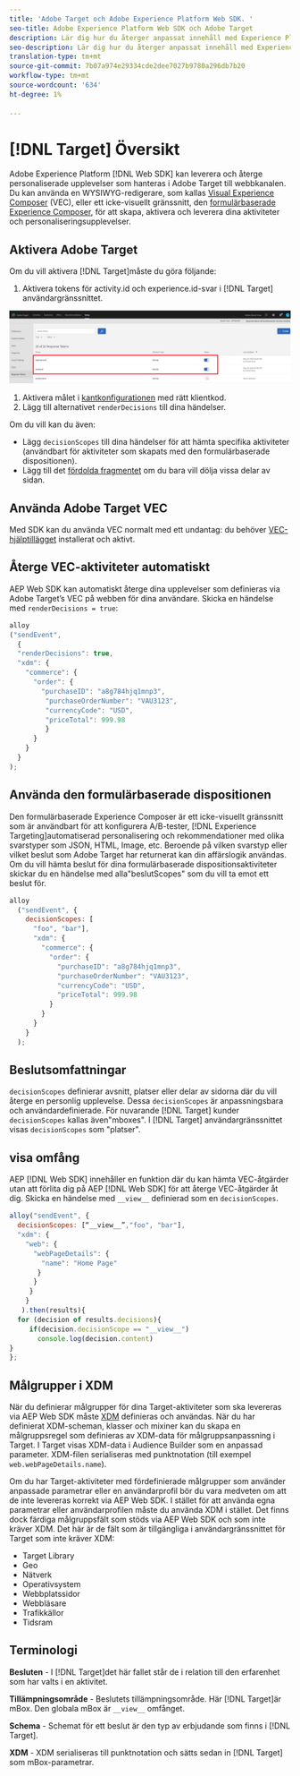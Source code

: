 ```yaml
---
title: 'Adobe Target och Adobe Experience Platform Web SDK. '
seo-title: Adobe Experience Platform Web SDK och Adobe Target
description: Lär dig hur du återger anpassat innehåll med Experience Platform Web SDK med Adobe Target
seo-description: Lär dig hur du återger anpassat innehåll med Experience Platform Web SDK med Adobe Target
translation-type: tm+mt
source-git-commit: 7b07a974e29334cde2dee7027b9780a296db7b20
workflow-type: tm+mt
source-wordcount: '634'
ht-degree: 1%

---
```



# [!DNL Target] Översikt

Adobe Experience Platform [!DNL Web SDK] kan leverera och återge personaliserade upplevelser som hanteras i Adobe Target till webbkanalen. Du kan använda en WYSIWYG-redigerare, som kallas [Visual Experience Composer](https://docs.adobe.com/content/help/en/target/using/experiences/vec/visual-experience-composer.html) (VEC), eller ett icke-visuellt gränssnitt, den [formulärbaserade Experience Composer](https://docs.adobe.com/content/help/en/target/using/experiences/form-experience-composer.html), för att skapa, aktivera och leverera dina aktiviteter och personaliseringsupplevelser.

## Aktivera Adobe Target

Om du vill aktivera [!DNL Target]måste du göra följande:

1. Aktivera tokens för activity.id och experience.id-svar i [!DNL Target] användargränssnittet.

![target_response_token](../../solution-specific/target/assets/target_response_token.png)

1. Aktivera målet i [kantkonfigurationen](../../fundamentals/edge-configuration.md) med rätt klientkod.
1. Lägg till alternativet `renderDecisions` till dina händelser.

Om du vill kan du även:

* Lägg `decisionScopes` till dina händelser för att hämta specifika aktiviteter (användbart för aktiviteter som skapats med den formulärbaserade dispositionen).
* Lägg till det [fördolda fragmentet](../../solution-specific/target/flicker-management.md) om du bara vill dölja vissa delar av sidan.

## Använda Adobe Target VEC

Med SDK kan du använda VEC normalt med ett undantag: du behöver [VEC-hjälptillägget](https://docs.adobe.com/content/help/en/target/using/experiences/vec/troubleshoot-composer/vec-helper-browser-extension.html) installerat och aktivt.

## Återge VEC-aktiviteter automatiskt

AEP Web SDK kan automatiskt återge dina upplevelser som definieras via Adobe Target’s VEC på webben för dina användare. Skicka en händelse med `renderDecisions = true`:

```javascript
alloy
("sendEvent", 
  { 
  "renderDecisions": true, 
  "xdm": {
    "commerce": { 
      "order": {
        "purchaseID": "a8g784hjq1mnp3", 
         "purchaseOrderNumber": "VAU3123", 
         "currencyCode": "USD", 
         "priceTotal": 999.98 
         } 
      } 
    }
  }
);
```

## Använda den formulärbaserade dispositionen

Den formulärbaserade Experience Composer är ett icke-visuellt gränssnitt som är användbart för att konfigurera A/B-tester, [!DNL Experience Targeting]automatiserad personalisering och rekommendationer med olika svarstyper som JSON, HTML, Image, etc. Beroende på vilken svarstyp eller vilket beslut som Adobe Target har returnerat kan din affärslogik användas. Om du vill hämta beslut för dina formulärbaserade dispositionsaktiviteter skickar du en händelse med alla&quot;beslutScopes&quot; som du vill ta emot ett beslut för.

```javascript
alloy
  ("sendEvent", { 
    decisionScopes: [
      "foo", "bar"], 
      "xdm": {
        "commerce": { 
          "order": { 
            "purchaseID": "a8g784hjq1mnp3", 
            "purchaseOrderNumber": "VAU3123", 
            "currencyCode": "USD", 
            "priceTotal": 999.98 
          } 
        } 
      } 
    }
  );
```

## Beslutsomfattningar

`decisionScopes` definierar avsnitt, platser eller delar av sidorna där du vill återge en personlig upplevelse. Dessa `decisionScopes` är anpassningsbara och användardefinierade. För nuvarande [!DNL Target] kunder `decisionScopes` kallas även&quot;mboxes&quot;. I [!DNL Target] användargränssnittet visas `decisionScopes` som &quot;platser&quot;.

## __visa__ omfång

AEP [!DNL Web SDK] innehåller en funktion där du kan hämta VEC-åtgärder utan att förlita dig på AEP [!DNL Web SDK] för att återge VEC-åtgärder åt dig. Skicka en händelse med `__view__` definierad som en `decisionScopes`.

```javascript
alloy("sendEvent", {
  decisionScopes: [“__view__”,"foo", "bar"], 
  "xdm": { 
    "web": { 
      "webPageDetails": { 
        "name": "Home Page"
       }
      } 
     }
    }
   ).then(results){
  for (decision of results.decisions){
     if(decision.decisionScope == "__view__")
       console.log(decision.content)
}
};
```

## Målgrupper i XDM

När du definierar målgrupper för dina Target-aktiviteter som ska levereras via AEP Web SDK måste [XDM](https://docs.adobe.com/content/help/en/experience-platform/xdm/home.html) definieras och användas. När du har definierat XDM-scheman, klasser och mixiner kan du skapa en målgruppsregel som definieras av XDM-data för målgruppsanpassning i Target. I Target visas XDM-data i Audience Builder som en anpassad parameter. XDM-filen serialiseras med punktnotation (till exempel `web.webPageDetails.name`).

Om du har Target-aktiviteter med fördefinierade målgrupper som använder anpassade parametrar eller en användarprofil bör du vara medveten om att de inte levereras korrekt via AEP Web SDK. I stället för att använda egna parametrar eller användarprofilen måste du använda XDM i stället. Det finns dock färdiga målgruppsfält som stöds via AEP Web SDK och som inte kräver XDM. Det här är de fält som är tillgängliga i användargränssnittet för Target som inte kräver XDM:

* Target Library
* Geo
* Nätverk
* Operativsystem
* Webbplatssidor
* Webbläsare
* Trafikkällor
* Tidsram

## Terminologi

__Besluten__ - I [!DNL Target]det här fallet står de i relation till den erfarenhet som har valts i en aktivitet.

__Tillämpningsområde__ - Beslutets tillämpningsområde. Här [!DNL Target]är mBox. Den globala mBox är `__view__` omfånget.

__Schema__ - Schemat för ett beslut är den typ av erbjudande som finns i [!DNL Target].

__XDM__ - XDM serialiseras till punktnotation och sätts sedan in [!DNL Target] som mBox-parametrar.

